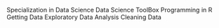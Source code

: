 Specialization in Data Science
Data Science ToolBox
Programming in R
Getting Data
Exploratory Data Analysis
Cleaning Data
